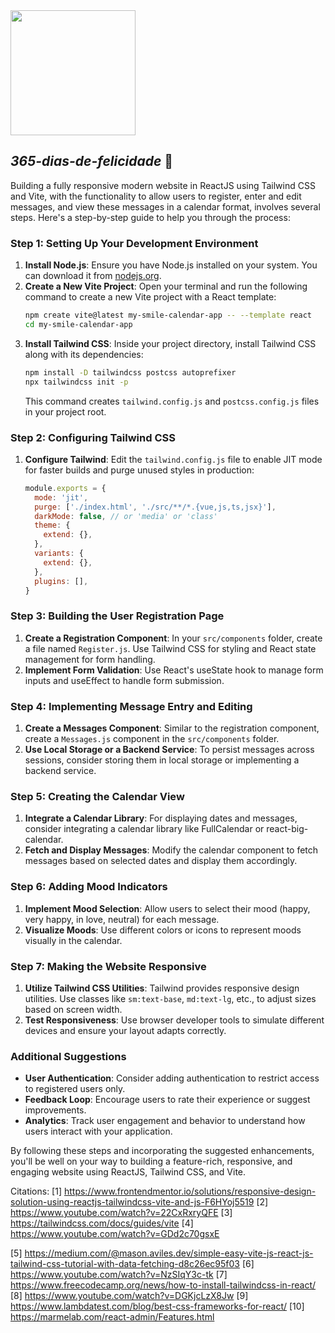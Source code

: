 <img src="https://github.com/jmtannus/JoyJot_365-dias-de-felicidade/assets/61756665/c007af2c-b879-43ca-a515-59b1bac33edc" width="200" height="200" />

## *365-dias-de-felicidade* 🌻

Building a fully responsive modern website in ReactJS using Tailwind CSS and Vite, with the functionality to allow users to register, enter and edit messages, and view these messages in a calendar format, involves several steps. Here's a step-by-step guide to help you through the process:

### Step 1: Setting Up Your Development Environment

1. **Install Node.js**: Ensure you have Node.js installed on your system. You can download it from [nodejs.org](https://nodejs.org/).
2. **Create a New Vite Project**: Open your terminal and run the following command to create a new Vite project with a React template:
   ```bash
   npm create vite@latest my-smile-calendar-app -- --template react
   cd my-smile-calendar-app
   ```
3. **Install Tailwind CSS**: Inside your project directory, install Tailwind CSS along with its dependencies:
   ```bash
   npm install -D tailwindcss postcss autoprefixer
   npx tailwindcss init -p
   ```
   This command creates `tailwind.config.js` and `postcss.config.js` files in your project root.

### Step 2: Configuring Tailwind CSS

1. **Configure Tailwind**: Edit the `tailwind.config.js` file to enable JIT mode for faster builds and purge unused styles in production:
   ```javascript
   module.exports = {
     mode: 'jit',
     purge: ['./index.html', './src/**/*.{vue,js,ts,jsx}'],
     darkMode: false, // or 'media' or 'class'
     theme: {
       extend: {},
     },
     variants: {
       extend: {},
     },
     plugins: [],
   }
   ```

### Step 3: Building the User Registration Page

1. **Create a Registration Component**: In your `src/components` folder, create a file named `Register.js`. Use Tailwind CSS for styling and React state management for form handling.
2. **Implement Form Validation**: Use React's useState hook to manage form inputs and useEffect to handle form submission.

### Step 4: Implementing Message Entry and Editing

1. **Create a Messages Component**: Similar to the registration component, create a `Messages.js` component in the `src/components` folder.
2. **Use Local Storage or a Backend Service**: To persist messages across sessions, consider storing them in local storage or implementing a backend service.

### Step 5: Creating the Calendar View

1. **Integrate a Calendar Library**: For displaying dates and messages, consider integrating a calendar library like FullCalendar or react-big-calendar.
2. **Fetch and Display Messages**: Modify the calendar component to fetch messages based on selected dates and display them accordingly.

### Step 6: Adding Mood Indicators

1. **Implement Mood Selection**: Allow users to select their mood (happy, very happy, in love, neutral) for each message.
2. **Visualize Moods**: Use different colors or icons to represent moods visually in the calendar.

### Step 7: Making the Website Responsive

1. **Utilize Tailwind CSS Utilities**: Tailwind provides responsive design utilities. Use classes like `sm:text-base`, `md:text-lg`, etc., to adjust sizes based on screen width.
2. **Test Responsiveness**: Use browser developer tools to simulate different devices and ensure your layout adapts correctly.

### Additional Suggestions

- **User Authentication**: Consider adding authentication to restrict access to registered users only.
- **Feedback Loop**: Encourage users to rate their experience or suggest improvements.
- **Analytics**: Track user engagement and behavior to understand how users interact with your application.

By following these steps and incorporating the suggested enhancements, you'll be well on your way to building a feature-rich, responsive, and engaging website using ReactJS, Tailwind CSS, and Vite.

Citations:
[1] https://www.frontendmentor.io/solutions/responsive-design-solution-using-reactjs-tailwindcss-vite-and-js-F6HYoj5519
[2] https://www.youtube.com/watch?v=22CxRxryQFE
[3] https://tailwindcss.com/docs/guides/vite
[4] https://www.youtube.com/watch?v=GDd2c70gsxE

<!-- A palavra “jot” tem dois significados principais em inglês:

Como substantivo, “jot” significa uma quantidade muito pequena. Por exemplo, “you didn’t care a jot” significa que você não se importou nem um pouco1.
Como verbo, “jot” significa escrever rapidamente ou fazer uma anotação breve. Por exemplo, “jot down” é uma expressão que significa anotar algo rapidamente1.
Portanto, no contexto do nome “JoyJot” para o seu aplicativo, “jot” sugere a ideia de capturar rapidamente pequenas notas ou momentos de alegria. É uma palavra que transmite a facilidade e a rapidez com que alguém pode registrar os momentos felizes do dia. -->
[5] https://medium.com/@mason.aviles.dev/simple-easy-vite-js-react-js-tailwind-css-tutorial-with-data-fetching-d8c26ec95f03
[6] https://www.youtube.com/watch?v=NzSIqY3c-tk
[7] https://www.freecodecamp.org/news/how-to-install-tailwindcss-in-react/
[8] https://www.youtube.com/watch?v=DGKjcLzX8Jw
[9] https://www.lambdatest.com/blog/best-css-frameworks-for-react/
[10] https://marmelab.com/react-admin/Features.html
